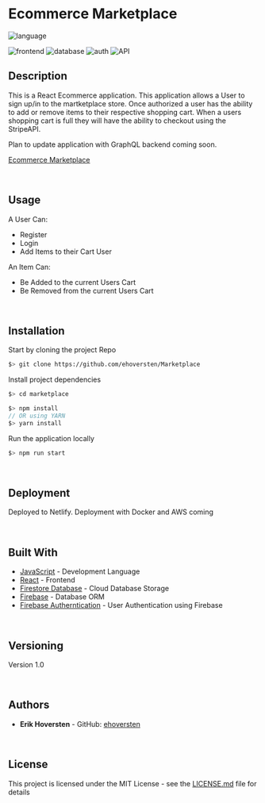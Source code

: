 # Ecommerce Marketplace


![language](https://img.shields.io/badge/Language-JavaScript-yellow)
<!-- ![server](https://img.shields.io/badge/Backend-Node/Express-green) -->
![frontend](https://img.shields.io/badge/Frontend-React-blue)
![database](https://img.shields.io/badge/Database-Firestore-red)
![auth](https://img.shields.io/badge/Auth-Firebase-orange)
![API](https://img.shields.io/badge/API-Stripe-red)

## Description

This is a React Ecommerce application. This application allows a User to sign up/in to the martketplace store. Once authorized a user has the ability to add or remove items to their respective shopping cart. When a users shopping cart is full they will have the ability to checkout using the StripeAPI.

Plan to update application with GraphQL backend coming soon.


[Ecommerce Marketplace](https://papaya-strudel-687669.netlify.app/)

&nbsp;

## Usage

A User Can:

- Register
- Login
- Add Items to their Cart User


An Item Can:

- Be Added to the current Users Cart
- Be Removed from the current Users Cart


&nbsp;

## Installation

Start by cloning the project Repo

```bash
$> git clone https://github.com/ehoversten/Marketplace
```

Install project dependencies

```javascript
$> cd marketplace

$> npm install
// OR using YARN
$> yarn install
```

Run the application locally

```javascript
$> npm run start
```

&nbsp;

## Deployment

Deployed to Netlify. Deployment with Docker and AWS coming

&nbsp;

## Built With

- [JavaScript]() - Development Language
- [React]() - Frontend 
- [Firestore Database]() - Cloud Database Storage
- [Firebase]() - Database ORM
- [Firebase Autherntication]() - User Authentication using Firebase

&nbsp;

## Versioning

Version 1.0

&nbsp;

## Authors

- **Erik Hoversten** - GitHub: [ehoversten](https://github.com/ehoversten)


&nbsp;

## License

This project is licensed under the MIT License - see the [LICENSE.md](LICENSE.md) file for details